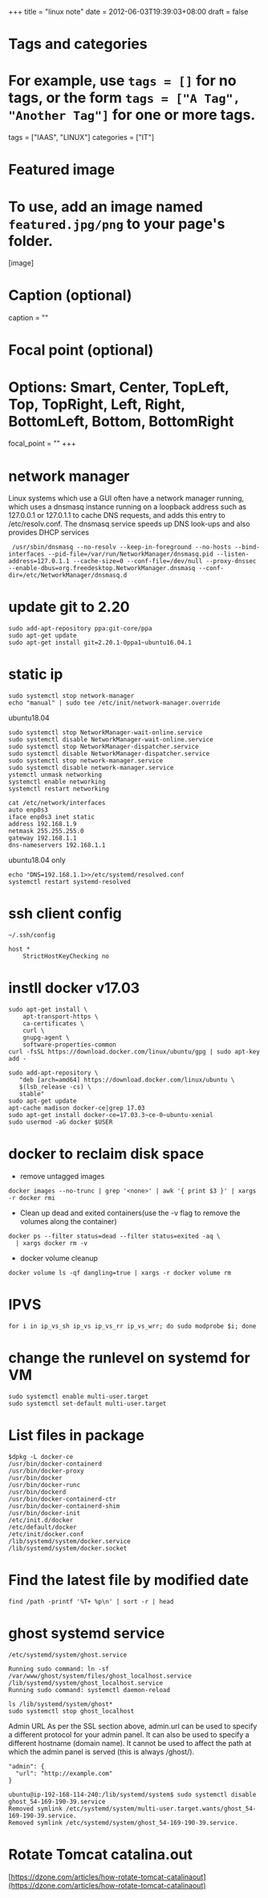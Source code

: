 +++
title = "linux note"
date = 2012-06-03T19:39:03+08:00
draft = false

# Tags and categories
# For example, use `tags = []` for no tags, or the form `tags = ["A Tag", "Another Tag"]` for one or more tags.
tags = ["IAAS", "LINUX"]
categories = ["IT"]

# Featured image
# To use, add an image named `featured.jpg/png` to your page's folder. 
[image]
  # Caption (optional)
  caption = ""

  # Focal point (optional)
  # Options: Smart, Center, TopLeft, Top, TopRight, Left, Right, BottomLeft, Bottom, BottomRight
  focal_point = ""
+++


# network manager

Linux systems which use a GUI often have a network manager running, which uses a dnsmasq instance running on a loopback address such as 127.0.0.1 or 127.0.1.1 to cache DNS requests, and adds this entry to /etc/resolv.conf. The dnsmasq service speeds up DNS look-ups and also provides DHCP services

```
 /usr/sbin/dnsmasq --no-resolv --keep-in-foreground --no-hosts --bind-interfaces --pid-file=/var/run/NetworkManager/dnsmasq.pid --listen-address=127.0.1.1 --cache-size=0 --conf-file=/dev/null --proxy-dnssec --enable-dbus=org.freedesktop.NetworkManager.dnsmasq --conf-dir=/etc/NetworkManager/dnsmasq.d
```



# update git to 2.20


```
sudo add-apt-repository ppa:git-core/ppa
sudo apt-get update
sudo apt-get install git=2.20.1-0ppa1~ubuntu16.04.1
```

# static ip

```
sudo systemctl stop network-manager
echo "manual" | sudo tee /etc/init/network-manager.override
```
ubuntu18.04

```
sudo systemctl stop NetworkManager-wait-online.service
sudo systemctl disable NetworkManager-wait-online.service
sudo systemctl stop NetworkManager-dispatcher.service
sudo systemctl disable NetworkManager-dispatcher.service
sudo systemctl stop network-manager.service
sudo systemctl disable network-manager.service
ystemctl unmask networking
systemctl enable networking
systemctl restart networking
```

```
cat /etc/network/interfaces
auto enp0s3
iface enp0s3 inet static
address 192.168.1.9
netmask 255.255.255.0
gateway 192.168.1.1
dns-nameservers 192.168.1.1
```
ubuntu18.04 only

```
echo "DNS=192.168.1.1>>/etc/systemd/resolved.conf
systemctl restart systemd-resolved
```

# ssh client config

`~/.ssh/config`

```
host *
    StrictHostKeyChecking no
```



# instll docker v17.03

```
sudo apt-get install \
    apt-transport-https \
    ca-certificates \
    curl \
    gnupg-agent \
    software-properties-common
curl -fsSL https://download.docker.com/linux/ubuntu/gpg | sudo apt-key add -

sudo add-apt-repository \
   "deb [arch=amd64] https://download.docker.com/linux/ubuntu \
   $(lsb_release -cs) \
   stable"
sudo apt-get update   
apt-cache madison docker-ce|grep 17.03
sudo apt-get install docker-ce=17.03.3~ce-0~ubuntu-xenial
sudo usermod -aG docker $USER
```

#  docker to reclaim disk space

* remove untagged images

```
docker images --no-trunc | grep '<none>' | awk '{ print $3 }' | xargs -r docker rmi
```

* Clean up dead and exited containers(use the -v flag to remove the volumes along the container)

```
docker ps --filter status=dead --filter status=exited -aq \
  | xargs docker rm -v
```

* docker volume cleanup

```
docker volume ls -qf dangling=true | xargs -r docker volume rm
```

# IPVS

```
for i in ip_vs_sh ip_vs ip_vs_rr ip_vs_wrr; do sudo modprobe $i; done
```
    

# change the runlevel on systemd for VM

```
sudo systemctl enable multi-user.target
sudo systemctl set-default multi-user.target
```


# List files in package

```
$dpkg -L docker-ce
/usr/bin/docker-containerd
/usr/bin/docker-proxy
/usr/bin/docker
/usr/bin/docker-runc
/usr/bin/dockerd
/usr/bin/docker-containerd-ctr
/usr/bin/docker-containerd-shim
/usr/bin/docker-init
/etc/init.d/docker
/etc/default/docker
/etc/init/docker.conf
/lib/systemd/system/docker.service
/lib/systemd/system/docker.socket
```



# Find the latest file by modified date

    find /path -printf '%T+ %p\n' | sort -r | head

# ghost systemd service

`/etc/systemd/system/ghost.service`

```
Running sudo command: ln -sf /var/www/ghost/system/files/ghost_localhost.service /lib/systemd/system/ghost_localhost.service
Running sudo command: systemctl daemon-reload
```

```
ls /lib/systemd/system/ghost*
sudo systemctl stop ghost_localhost
```

Admin URL
As per the SSL section above, admin.url can be used to specify a different protocol for your admin panel. It can also be used to specify a different hostname (domain name). It cannot be used to affect the path at which the admin panel is served (this is always /ghost/).

```
"admin": {
  "url": "http://example.com"
}
```

```
ubuntu@ip-192-168-114-240:/lib/systemd/system$ sudo systemctl disable ghost_54-169-190-39.service
Removed symlink /etc/systemd/system/multi-user.target.wants/ghost_54-169-190-39.service.
Removed symlink /etc/systemd/system/ghost_54-169-190-39.service.
```

# Rotate Tomcat catalina.out

[https://dzone.com/articles/how-rotate-tomcat-catalinaout](https://dzone.com/articles/how-rotate-tomcat-catalinaout)
